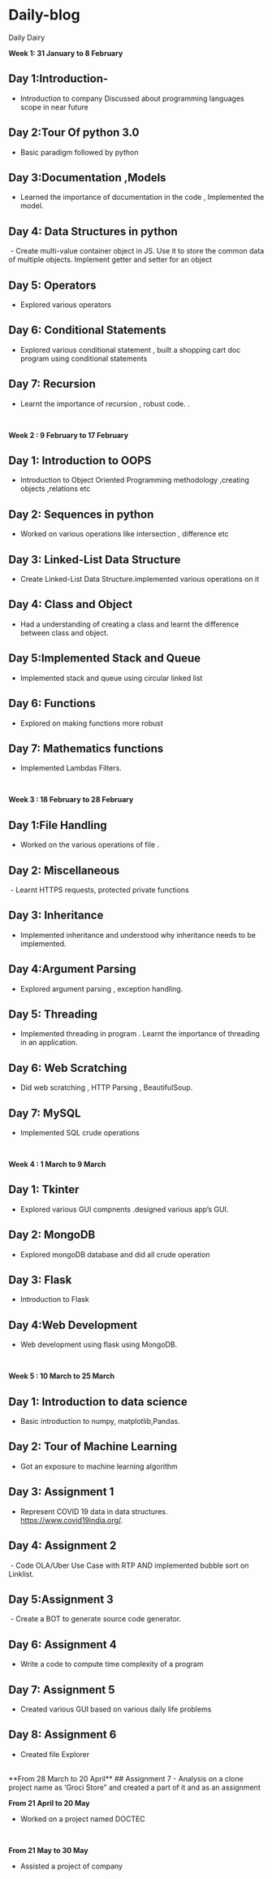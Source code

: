 # Daily-blog
Daily Dairy



 **Week 1: 31 January to 8 February**
## Day 1:Introduction-    
- Introduction to company Discussed about programming languages  scope in near future  
## Day 2:Tour Of python 3.0
- Basic paradigm followed by python
## Day 3:Documentation ,Models 
- Learned the importance of documentation in the code , Implemented the model.
## Day 4: Data Structures in python
 - Create multi-value container object in JS. Use it to store the common data of multiple objects. Implement getter and setter for an object
## Day 5: Operators
- Explored various operators 
## Day 6: Conditional Statements
- Explored various conditional statement , built a shopping cart doc program using conditional statements
## Day 7: Recursion
- Learnt the importance of recursion , robust code.
.
<br>
<!----------------------------------------------------------------------------------------------------------------------------->

**Week 2 : 9 February to 17 February**
## Day 1: Introduction to OOPS
- Introduction to Object Oriented Programming methodology ,creating objects ,relations etc
## Day 2: Sequences in python
- Worked on various operations like intersection , difference etc
## Day 3: Linked-List Data Structure
- Create Linked-List Data Structure.implemented various operations on it  
## Day 4: Class and Object
- Had a understanding of creating a class and learnt the difference between class and object.
## Day 5:Implemented Stack and Queue
- Implemented stack and queue using circular linked list
## Day 6: Functions
- Explored on making functions more robust
## Day 7: Mathematics functions 
- Implemented Lambdas Filters.
<br>
<!----------------------------------------------------------------------------------------------------------------------------->

**Week 3 : 18 February to 28 February**

## Day 1:File Handling
- Worked on the various operations of file .

## Day 2: Miscellaneous 
 - Learnt HTTPS requests, protected private functions 

## Day 3: Inheritance 
- Implemented inheritance and understood why inheritance needs to be implemented.

## Day 4:Argument Parsing
- Explored argument parsing , exception handling.
    
## Day 5: Threading
- Implemented threading in program . Learnt the importance of threading in an application.

## Day 6: Web Scratching 
- Did web scratching , HTTP Parsing , BeautifulSoup.

## Day 7: MySQL
- Implemented SQL crude operations 
<br>
<!----------------------------------------------------------------------------------------------------------------------------->

 **Week 4 : 1 March to 9 March**
## Day 1: Tkinter 
- Explored various GUI compnents .designed various app’s GUI.
## Day 2: MongoDB
- Explored mongoDB database and did all crude operation
## Day 3: Flask
- Introduction to Flask
## Day 4:Web Development 
- Web development using flask using MongoDB.
<br>
<!----------------------------------------------------------------------------------------------------------------------------->

**Week 5 : 10 March to 25 March** 
## Day 1: Introduction to data science 
- Basic introduction  to numpy, matplotlib,Pandas.

## Day 2: Tour of Machine Learning 
- Got an exposure to machine learning algorithm

## Day 3: Assignment 1
- Represent COVID 19 data in data structures.  https://www.covid19india.org/.
## Day 4: Assignment 2
 - Code OLA/Uber Use Case with RTP AND implemented bubble sort on Linklist.
## Day 5:Assignment 3
 - Create a BOT to generate source code generator.

## Day 6: Assignment 4 
- Write a code to compute time complexity of a program
## Day 7: Assignment 5
- Created various GUI based on various daily life problems
## Day 8: Assignment 6
- Created file Explorer 
<br>
<!----------------------------------------------------------------------------------------------------------------------------->
**From 28 March to 20 April**
## Assignment 7
- Analysis on a  clone project name as ‘Groci Store” and created a part of it and as an assignment 
 <br>
<!----------------------------------------------------------------------------------------------------------------------------->



 **From 21 April to 20 May**

- Worked on a project named DOCTEC
      
 <br>
<!----------------------------------------------------------------------------------------------------------------------------->



**From 21 May to 30 May**
- Assisted a project of company 

